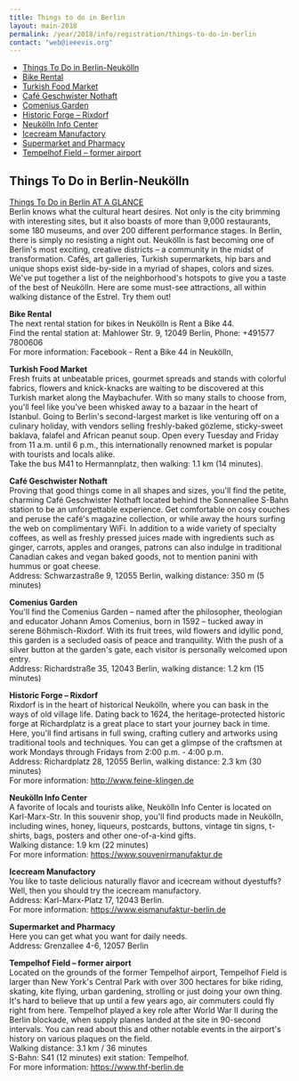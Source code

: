 ```yaml
---
title: Things to do in Berlin
layout: main-2018
permalink: /year/2018/info/registration/things-to-do-in-berlin
contact: "web@ieeevis.org"
---
```

* [Things To Do in Berlin-Neukölln](#todo)
* [Bike Rental](#bike)
* [Turkish Food Market](#food-market)
* [Café Geschwister Nothaft](#cafe)
* [Comenius Garden](#garden)
* [Historic Forge – Rixdorf  ](#rixdorf)
* [Neukölln Info Center  ](#info-center)
* [Icecream Manufactory](#icecream)
* [Supermarket and Pharmacy](#supermarket-pharmacy)
* [Tempelhof Field – former airport](#tempelhof)

## <a name='todo'></a>Things To Do in Berlin-Neukölln

<a href="/attachments/HotelMap_Estrel_Neukoelln.pdf">Things To Do in Berlin AT A GLANCE</a>  
Berlin knows what the cultural heart desires. Not only is the city brimming with interesting sites, but it also boasts of more than 9,000 restaurants, some 180 museums, and over 200 different performance stages. In Berlin, there is simply no resisting a night out. Neukölln is fast becoming one of Berlin's most exciting, creative districts – a community in the midst of transformation. Cafés, art galleries, Turkish supermarkets, hip bars and unique shops exist side-by-side in a myriad of shapes, colors and sizes. We've put together a list of the neighborhood's hotspots to give you a taste of the best of Neukölln. Here are some must-see attractions, all within walking distance of the Estrel. Try them out!

<a name='bike'></a>**Bike Rental**   
The next rental station for bikes in Neukölln is Rent a Bike 44. <br/>
Find the rental station at: Mahlower Str. 9, 12049 Berlin, Phone: +491577 7800606 <br/>
For more information: Facebook - Rent a Bike 44 in Neukölln, 

<a name='food-market'></a>**Turkish Food Market**    
Fresh fruits at unbeatable prices, gourmet spreads and stands with colorful fabrics, flowers and knick-knacks are waiting to be discovered at this Turkish market along the Maybachufer. With so many stalls to choose from, you'll feel like you've been whisked away to a bazaar in the heart of Istanbul. Going to Berlin's second-largest market is like venturing off on a culinary holiday, with vendors selling freshly-baked gözleme, sticky-sweet baklava, falafel and African peanut soup. Open every Tuesday and Friday from 11 a.m. until 6 p.m., this internationally renowned market is popular with tourists and locals alike.<br/> 
Take the bus M41 to Hermannplatz, then walking: 1.1 km (14 minutes).

<a name='cafe'></a>**Café Geschwister Nothaft**  
Proving that good things come in all shapes and sizes, you'll find the petite, charming Café Geschwister Nothaft located behind the Sonnenallee S-Bahn station to be an unforgettable experience. Get comfortable on cosy couches and peruse the café's magazine collection, or while away the hours surfing the web on complimentary WiFi. In addition to a wide variety of specialty coffees, as well as freshly pressed juices made with ingredients such as ginger, carrots, apples and oranges, patrons can also indulge in traditional Canadian cakes and vegan baked goods, not to mention panini with hummus or goat cheese.<br/>
Address: Schwarzastraße 9, 12055 Berlin, walking distance: 350 m (5 minutes)

<a name='garden'></a>**Comenius Garden**  
You'll find the Comenius Garden – named after the philosopher, theologian and educator Johann Amos Comenius, born in 1592 – tucked away in serene Böhmisch-Rixdorf. With its fruit trees, wild flowers and idyllic pond, this garden is a secluded oasis of peace and tranquility. With the push of a silver button at the garden's gate, each visitor is personally welcomed upon entry.<br/>
Address: Richardstraße 35, 12043 Berlin, walking distance: 1.2 km (15 minutes)

<a name='rixdorf'></a>**Historic Forge – Rixdorf**    
Rixdorf is in the heart of historical Neukölln, where you can bask in the ways of old village life. Dating back to 1624, the heritage-protected historic forge at Richardplatz is a great place to start your journey back in time. Here, you'll find artisans in full swing, crafting cutlery and artworks using traditional tools and techniques. You can get a glimpse of the craftsmen at work Mondays through Fridays from 2:00 p.m. - 4:00 p.m. <br/>
Address: Richardplatz 28, 12055 Berlin, walking distance: 2.3 km (30 minutes)<br/>
For more information: <a href="http://www.feine-klingen.de">http://www.feine-klingen.de</a>

<a name='info-center'></a>**Neukölln Info Center**    
A favorite of locals and tourists alike, Neukölln Info Center is located on Karl-Marx-Str. In this souvenir shop, you'll find products made in Neukölln, including wines, honey, liqueurs, postcards, buttons, vintage tin signs, t-shirts, bags, posters and other one-of-a-kind gifts. <br/> 
Walking distance: 1.9 km (22 minutes)<br/>
For more information: <a href="https://www.souvenirmanufaktur.de">https://www.souvenirmanufaktur.de</a>

<a name='icecream'></a>**Icecream Manufactory**   
You like to taste delicious naturally flavor and icecream without dyestuffs? Well, then you should try the icecream manufactory.<br/>
Address: Karl-Marx-Platz 17, 12043 Berlin. <br/>
For more information: <a href="https://www.eismanufaktur-berlin.de">https://www.eismanufaktur-berlin.de</a>

<a name='supermarket-pharmacy'></a>**Supermarket and Pharmacy**    
Here you can get what you want for daily needs. <br/>
Address:  Grenzallee 4-6, 12057 Berlin

<a name='tempelhof'></a>**Tempelhof Field – former airport**    
Located on the grounds of the former Tempelhof airport, Tempelhof Field is larger than New York's Central Park with over 300 hectares for bike riding, skating, kite flying, urban gardening, strolling or just doing your own thing. It's hard to believe that up until a few years ago, air commuters could fly right from here. Tempelhof played a key role after World War II during the Berlin blockade, when supply planes landed at the site in 90-second intervals. You can read about this and other notable events in the airport's history on various plaques on the field.<br/>
Walking distance: 3.1 km / 36 minutes <br/>
S-Bahn: S41 (12 minutes) exit station: Tempelhof.<br/>
For more information: <a href="https://www.thf-berlin.de">https://www.thf-berlin.de</a>

